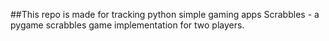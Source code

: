 ##This repo is made for tracking python simple gaming apps
Scrabbles - a pygame scrabbles game implementation for two players.
